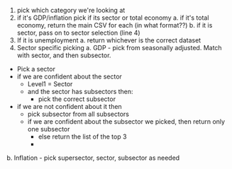 1. pick which category we're looking at
2. if it's GDP/inflation pick if its sector or total economy
    a. if it's total economy, return the main CSV for each (in what format??)
    b. if it is sector, pass on to sector selection (line 4)
3. If it is unemployment
    a. return whichever is the correct dataset
4. Sector specific picking
a. GDP - pick from seasonally adjusted. Match with sector, and then subsector. 
- Pick a sector 
- if we are confident about the sector
    - Level1 = Sector
    - and the sector has subsectors then:
        - pick the correct subsector
- if we are not confident about it then
    - pick subsector from all subsectors
    - if we are confident about the subsector we picked, then return only one subsector
        - else return the list of the top 3
        - 
b. Inflation - pick supersector, sector, subsector as needed
